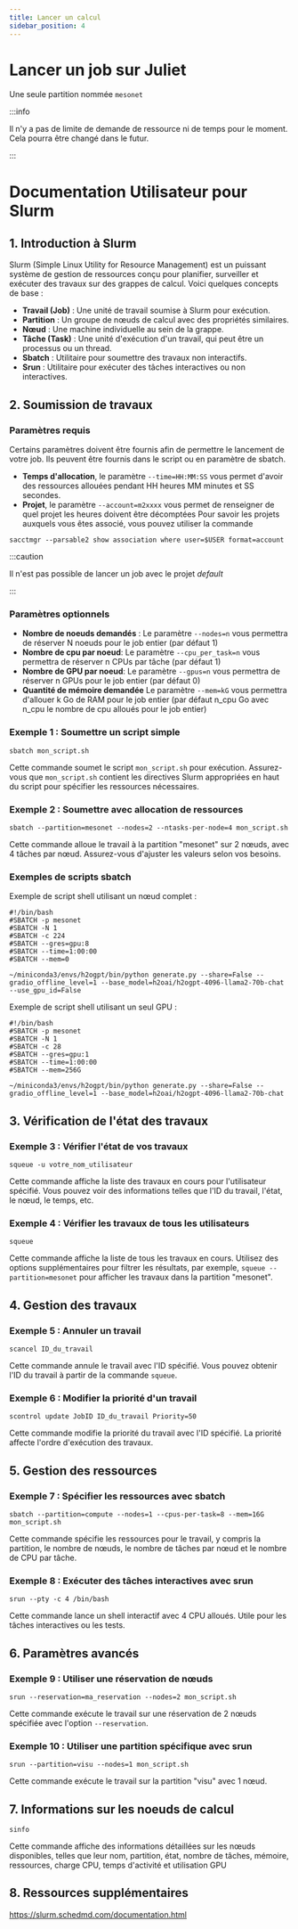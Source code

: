 ```yaml
---
title: Lancer un calcul
sidebar_position: 4
---
```


# Lancer un job sur Juliet

Une seule partition nommée `mesonet`

:::info

Il n'y a pas de limite de demande de ressource ni de temps pour le moment. Cela pourra être changé dans le futur.

:::

# Documentation Utilisateur pour Slurm

## 1. Introduction à Slurm

Slurm (Simple Linux Utility for Resource Management) est un puissant système de gestion de ressources conçu pour planifier, surveiller et exécuter des travaux sur des grappes de calcul. Voici quelques concepts de base :

- **Travail (Job)** : Une unité de travail soumise à Slurm pour exécution.
- **Partition** : Un groupe de nœuds de calcul avec des propriétés similaires.
- **Nœud** : Une machine individuelle au sein de la grappe.
- **Tâche (Task)** : Une unité d'exécution d'un travail, qui peut être un processus ou un thread.
- **Sbatch** : Utilitaire pour soumettre des travaux non interactifs.
- **Srun** : Utilitaire pour exécuter des tâches interactives ou non interactives.


## 2. Soumission de travaux

### Paramètres requis

Certains paramètres doivent être fournis afin de permettre le lancement de votre job. Ils peuvent être fournis dans le script ou en paramètre de sbatch.

- **Temps d'allocation**, le paramètre `--time=HH:MM:SS` vous permet d'avoir des ressources allouées pendant HH heures MM minutes et SS secondes.
- **Projet**, le paramètre `--account=m2xxxx` vous permet de renseigner de quel projet les heures doivent être décomptées
    Pour savoir les projets auxquels vous êtes associé, vous pouvez utiliser la commande

```
sacctmgr --parsable2 show association where user=$USER format=account
```

:::caution

Il n'est pas possible de lancer un job avec le projet *default*

:::


### Paramètres optionnels

- **Nombre de noeuds demandés** : Le paramètre `--nodes=n` vous permettra de réserver N noeuds pour le job entier (par défaut 1)
- **Nombre de cpu par noeud**: Le paramètre `--cpu_per_task=n` vous permettra de réserver n CPUs par tâche (par défaut 1)
- **Nombre de GPU par noeud**: Le paramètre `--gpus=n` vous permettra de réserver n GPUs pour le job entier (par défaut 0)
- **Quantité de mémoire demandée** Le paramètre `--mem=kG` vous permettra d'allouer k Go de RAM pour le job entier (par défaut n\_cpu Go avec n\_cpu le nombre de cpu alloués pour le job entier)


### Exemple 1 : Soumettre un script simple

    sbatch mon_script.sh

Cette commande soumet le script `mon_script.sh` pour exécution. Assurez-vous que `mon_script.sh` contient les directives Slurm appropriées en haut du script pour spécifier les ressources nécessaires.

### Exemple 2 : Soumettre avec allocation de ressources

    sbatch --partition=mesonet --nodes=2 --ntasks-per-node=4 mon_script.sh

Cette commande alloue le travail à la partition "mesonet" sur 2 nœuds, avec 4 tâches par nœud. Assurez-vous d'ajuster les valeurs selon vos besoins. 

### Exemples de scripts sbatch
Exemple de script shell utilisant un nœud complet : 

```Shell
#!/bin/bash
#SBATCH -p mesonet 
#SBATCH -N 1
#SBATCH -c 224
#SBATCH --gres=gpu:8 
#SBATCH --time=1:00:00
#SBATCH --mem=0

~/miniconda3/envs/h2ogpt/bin/python generate.py --share=False --gradio_offline_level=1 --base_model=h2oai/h2ogpt-4096-llama2-70b-chat --use_gpu_id=False
```

Exemple de script shell utilisant un seul GPU : 

```Shell
#!/bin/bash
#SBATCH -p mesonet 
#SBATCH -N 1
#SBATCH -c 28
#SBATCH --gres=gpu:1 
#SBATCH --time=1:00:00
#SBATCH --mem=256G

~/miniconda3/envs/h2ogpt/bin/python generate.py --share=False --gradio_offline_level=1 --base_model=h2oai/h2ogpt-4096-llama2-70b-chat
```

## 3. Vérification de l'état des travaux

### Exemple 3 : Vérifier l'état de vos travaux

    squeue -u votre_nom_utilisateur

Cette commande affiche la liste des travaux en cours pour l'utilisateur spécifié. Vous pouvez voir des informations telles que l'ID du travail, l'état, le nœud, le temps, etc. 

### Exemple 4 : Vérifier les travaux de tous les utilisateurs

    squeue

Cette commande affiche la liste de tous les travaux en cours. Utilisez des options supplémentaires pour filtrer les résultats, par exemple, `squeue --partition=mesonet` pour afficher les travaux dans la partition "mesonet".


## 4. Gestion des travaux

### Exemple 5 : Annuler un travail

    scancel ID_du_travail

Cette commande annule le travail avec l'ID spécifié. Vous pouvez obtenir l'ID du travail à partir de la commande `squeue`.

### Exemple 6 : Modifier la priorité d'un travail

    scontrol update JobID ID_du_travail Priority=50

Cette commande modifie la priorité du travail avec l'ID spécifié. La priorité affecte l'ordre d'exécution des travaux.

## 5. Gestion des ressources

### Exemple 7 : Spécifier les ressources avec sbatch

    sbatch --partition=compute --nodes=1 --cpus-per-task=8 --mem=16G mon_script.sh

Cette commande spécifie les ressources pour le travail, y compris la partition, le nombre de nœuds, le nombre de tâches par nœud et le nombre de CPU par tâche.

### Exemple 8 : Exécuter des tâches interactives avec srun

    srun --pty -c 4 /bin/bash

Cette commande lance un shell interactif avec 4 CPU alloués. Utile pour les tâches interactives ou les tests.

## 6. Paramètres avancés

### Exemple 9 : Utiliser une réservation de nœuds

    srun --reservation=ma_reservation --nodes=2 mon_script.sh

Cette commande exécute le travail sur une réservation de 2 nœuds spécifiée avec l'option `--reservation`.

### Exemple 10 : Utiliser une partition spécifique avec srun

    srun --partition=visu --nodes=1 mon_script.sh

Cette commande exécute le travail sur la partition "visu" avec 1 nœud. 


## 7. Informations sur les noeuds de calcul

    sinfo

Cette commande affiche des informations détaillées sur les nœuds disponibles, telles que leur nom, partition, état, nombre de tâches, mémoire, ressources, charge CPU, temps d'activité et utilisation GPU 


## 8. Ressources supplémentaires

https://slurm.schedmd.com/documentation.html

